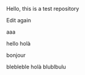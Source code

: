 Hello, this is a test repository

Edit again

aaa

hello 
holà



bonjour


blebleble
holà
blublbulu
